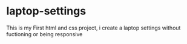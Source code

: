# laptop-settings
This is my First html and css project, i create a laptop settings without fuctioning or being responsive
